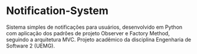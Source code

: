 # Notification-System
Sistema simples de notificações para usuários, desenvolvido em Python com aplicação dos padrões de projeto Observer e Factory Method, seguindo a arquitetura MVC. Projeto acadêmico da disciplina Engenharia de Software 2 (UEMG).

